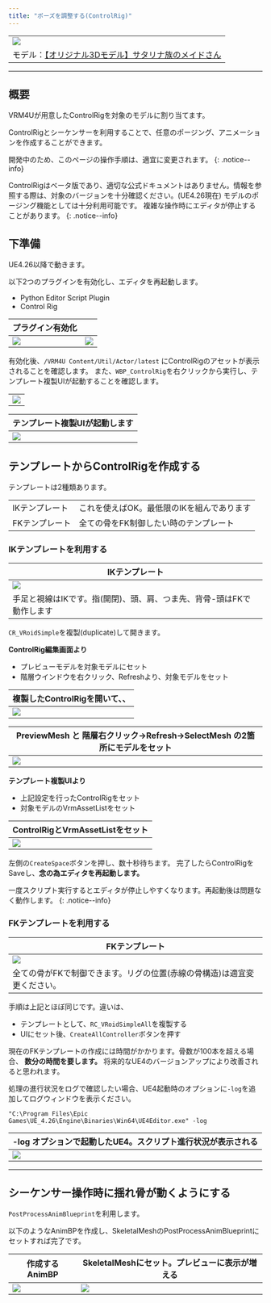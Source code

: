 ```yaml
---
title: "ポーズを調整する(ControlRig)"
---
```


||
|-|
|[![](./assets/images/small/06a_top.png)](../assets/images/06a_top.png)|
|モデル：[【オリジナル3Dモデル】サタリナ族のメイドさん](https://booth.pm/ja/items/2589069)|

----
## 概要

VRM4Uが用意したControlRigを対象のモデルに割り当てます。

ControlRigとシーケンサーを利用することで、任意のポージング、アニメーションを作成することができます。

開発中のため、このページの操作手順は、適宜に変更されます。
{: .notice--info}

ControlRigはベータ版であり、適切な公式ドキュメントはありません。情報を参照する際は、対象のバージョンを十分確認ください。(UE4.26現在)
モデルのポージング機能としては十分利用可能です。
複雑な操作時にエディタが停止することがあります。
{: .notice--info}

## 下準備

UE4.26以降で動きます。

以下2つのプラグインを有効化し、エディタを再起動します。
 - Python Editor Script Plugin
 - Control Rig

|プラグイン有効化||
|-|-|
|[![](./assets/images/small/06a_p1.png)](../assets/images/06a_p1.png)|[![](./assets/images/small/06a_p2.png)](../assets/images/06a_p2.png)|


有効化後、`/VRM4U Content/Util/Actor/latest` にControlRigのアセットが表示されることを確認します。
また、`WBP_ControlRig`を右クリックから実行し、テンプレート複製UIが起動することを確認します。

||
|-|
|[![](./assets/images/small/06a_ui1.png)](../assets/images/06a_ui1.png)|

|テンプレート複製UIが起動します|
|-|
|[![](./assets/images/small/06a_ui2.png)](../assets/images/06a_ui2.png)|



## テンプレートからControlRigを作成する

テンプレートは2種類あります。

|||
|-|-|
|IKテンプレート|これを使えばOK。最低限のIKを組んであります|
|FKテンプレート|全ての骨をFK制御したい時のテンプレート|

### IKテンプレートを利用する

|IKテンプレート|
|-|
|[![](./assets/images/small/06a_rig.png)](../assets/images/06a_rig.png)|
|手足と視線はIKです。指(開閉)、頭、肩、つま先、背骨-頭はFKで動作します|

`CR_VRoidSimple`を複製(duplicate)して開きます。
 
**ControlRig編集画面より**
 - プレビューモデルを対象モデルにセット
 - 階層ウインドウを右クリック、Refreshより、対象モデルをセット

|複製したControlRigを開いて、、|
|-|
|[![](./assets/images/small/06a_copy0.png)](../assets/images/06a_copy0.png)|


|PreviewMesh と 階層右クリック->Refresh->SelectMesh の2箇所にモデルをセット|
|-|
|[![](./assets/images/small/06a_copy1.png)](../assets/images/06a_copy1.png)|


**テンプレート複製UIより**
 - 上記設定を行ったControlRigをセット
 - 対象モデルのVrmAssetListをセット

|ControlRigとVrmAssetListをセット|
|-|
|[![](./assets/images/small/06a_copy2.png)](../assets/images/06a_copy2.png)|

左側の`CreateSpace`ボタンを押し、数十秒待ちます。
完了したらControlRigをSaveし、**念の為エディタを再起動します。**

一度スクリプト実行するとエディタが停止しやすくなります。再起動後は問題なく動作します。
{: .notice--info}

### FKテンプレートを利用する

|FKテンプレート|
|-|
|[![](./assets/images/small/06a_fk.png)](../assets/images/06a_fk.png)|
|全ての骨がFKで制御できます。リグの位置(赤線の骨構造)は適宜変更ください。|


手順は上記とほぼ同じです。違いは、
 - テンプレートとして、`RC_VRoidSimpleAll`を複製する
 - UIにセット後、`CreateAllController`ボタンを押す

現在のFKテンプレートの作成には時間がかかります。骨数が100本を超える場合、 **数分の時間を要します。** 将来的なUE4のバージョンアップにより改善されると思われます。

処理の進行状況をログで確認したい場合、UE4起動時のオプションに`-log`を追加してログウィンドウを表示ください。

```
"C:\Program Files\Epic Games\UE_4.26\Engine\Binaries\Win64\UE4Editor.exe" -log
```

|-log オプションで起動したUE4。スクリプト進行状況が表示される|
|-|
|[![](./assets/images/small/06a_log.png)](../assets/images/06a_log.png)|


----

## シーケンサー操作時に揺れ骨が動くようにする

`PostProcessAnimBlueprint`を利用します。

以下のようなAnimBPを作成し、SkeletalMeshのPostProcessAnimBlueprintにセットすれば完了です。

|作成するAnimBP|SkeletalMeshにセット。プレビューに表示が増える|
|-|-|
|[![](./assets/images/small/06a_post1.png)](../assets/images/06a_post1.png)|[![](./assets/images/small/06a_post2.png)](../assets/images/06a_post2.png)|
